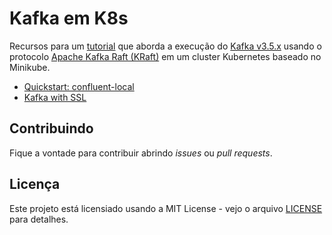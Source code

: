 # Kafka em K8s

Recursos para um [tutorial](https://rafaelnatali.wixsite.com/rmn-technology/pt/post/executando-o-kafka-no-kubernetes-com-o-modo-kraft) que aborda a execução do [Kafka v3.5.x](https://docs.confluent.io/platform/current/installation/versions-interoperability.html) usando o protocolo [Apache Kafka Raft (KRaft)](https://developer.confluent.io/learn/kraft/) em um cluster Kubernetes baseado no Minikube.

- [Quickstart: confluent-local](./confluent-local/README-pt.md)
- [Kafka with SSL](./ssl/README-pt.md)

## Contribuindo

Fique a vontade para contribuir abrindo _issues_ ou _pull requests_.

## Licença

Este projeto está licensiado usando a MIT License - vejo o arquivo [LICENSE](../LICENSE) para detalhes.
